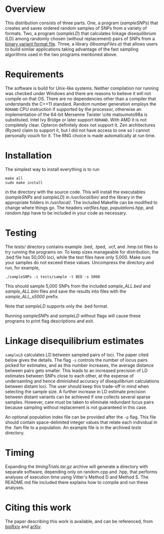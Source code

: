 
# Overview

This distribution consists of three parts. One, a program (_sampleSNPs_) that creates and saves ordered random samples of SNPs from a variety of formats. Two, a program (_sampleLD_) that calculates linkage disequilibrium (LD) among randomly chosen (without replacement) pairs of SNPs from a [binary variant format file](http://zzz.bwh.harvard.edu/plink/data.shtml#bed). Three, a library (_libsampFiles.a_) that allows users to build similar applications taking advantage of the fast sampling algorithms used in the two programs mentioned above.

# Requirements

The software is build for Unix-like systems. Neither compilation nor running was checked under Windows and there are reasons to believe it will not compile on that OS. There are no dependencies other than a compiler that understands the C++11 standard. Random number generation employs the `RDRAND` CPU instruction if supported by the processor, otherwise an implementation of the 64-bit Mersenne Twister \cite matsumoto98a is substituted. Intel Ivy Bridge or later support `RDRAND`. With AMD it is not completely clear. Opteron definitely does not support it. Zen architectures (Ryzen) claim to support it, but I did not have access to one so I cannot personally vouch for it. The RNG choice is made automatically at run time.

# Installation

The simplest way to install everything is to run

	make all
	sudo make install

in the directory with the source code. This will install the executables (_sampleSNPs_ and _sampleLD_) in _/usr/local/bin/_ and the library in the appropriate folders in _/usr/local/_. The included Makefile can be modified to change where things go. The headers _varfiles.hpp_, _populations.hpp_, and _random.hpp_ have to be included in your code as necessary.

# Testing

The _tests/_ directory contains example .bed, .tped, .vcf, and .hmp.txt files to try running the programs on. To keep sizes manageable for distribution, the .bed file has 50,000 loci, while the text files have only 5,000. Make sure your samples do not exceed these values. Uncompress the directory and run, for example,

	./sampleSNPs -i tests/sample -t BED -s 5000

This should sample 5,000 SNPs from the included *sample_ALL.bed* and *sample_ALL.bim* files and save the results into files with the *sample_ALL_s5000* prefix.

Note that _sampleLD_ supports only the .bed format.

Running _sampleSNPs_ and _sampleLD_ without flags will cause these programs to print flag descriptions and exit.

# Linkage disequilibrium estimates

`sampleLD` calculates LD between sampled pairs of loci. The paper cited below gives the details. The flag `-s` controls the number of locus pairs picked for estimates, and as this number increases, the average distance between pairs gets smaller. This leads to an increased precision of LD estimates between SNPs close to each other, at the expense of undersamling and hence diminished accuracy of disequilibrium calculations between distant loci. The user should keep this trade-off in mind when selecting the sample size. A further increase in LD estimate precision between distant variants can be achieved if one collects several sparse samples. However, care must be taken to eliminate redundant locus pairs because sampling without replacement is not guaranteed in this case.

An optional population index file can be provided after the `-p` flag. This file should contain space-delimited integer values that relate each individual in the .fam file to a population. An example file is in the archived _tests_ directory.

# Timing

Expanding the _timingTrials.tar.gz_ archive will generate a directory with separate software, depending only on random.cpp and .hpp, that performs analyses of execution time using Vitter's Method D and Method S. The README.md file included there explains how to compile and run these analyses.

# Citing this work

The paper describing this work is available, and can be referenced, from [bioRxiv](https://www.biorxiv.org/content/early/2017/11/17/220871) and [arXiv](https://arxiv.org/abs/1711.06325).


